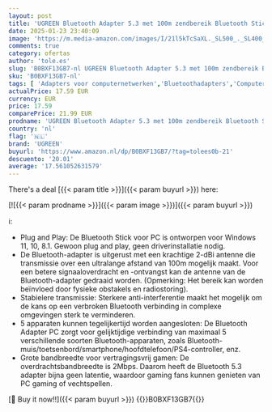 ```yaml
---
layout: post
title: 'UGREEN Bluetooth Adapter 5.3 met 100m zendbereik Bluetooth Stick voor PC voor Windows 11/10/8.1/8  USB Bluetooth Dongle voor muis  toetsenbord  hoofdtelefoon  mobiele telefoon  controller'
date: 2025-01-23 23:40:09
image: 'https://m.media-amazon.com/images/I/21l5kTcSaXL._SL500_._SL400_.jpg'
comments: true
category: ofertas
author: 'tole.es'
slug: 'B0BXF13GB7-nl UGREEN Bluetooth Adapter 5.3 met 100m zendbereik Bluetooth...'
sku: 'B0BXF13GB7-nl'
tags: [ 'Adapters voor computernetwerken','Bluetoothadapters','Computers, onderdelen & accessoires','Elektronica','Netwerkapparaten','ugreen','🇳🇱', ]
actualPrice: 17.59 EUR
currency: EUR
price: 17.59
comparePrice: 21.99 EUR
prodname: 'UGREEN Bluetooth Adapter 5.3 met 100m zendbereik Bluetooth Stick voor PC voor Windows 11/10/8.1/8  USB Bluetooth Dongle voor muis  toetsenbord  hoofdtelefoon  mobiele telefoon  controller'
country: 'nl'
flag: '🇳🇱'
brand: 'UGREEN'
buyurl: 'https://www.amazon.nl/dp/B0BXF13GB7/?tag=tolees0b-21'
descuento: '20.01'
average: '17.561052631579'
---
```


There's a deal [{{< param title >}}]({{< param buyurl >}})  here:

[![{{< param prodname >}}]({{< param image >}})]({{< param buyurl >}})

ℹ️:

- Plug and Play: De Bluetooth Stick voor PC is ontworpen voor Windows 11, 10, 8.1. Gewoon plug and play, geen driverinstallatie nodig.
- De Bluetooth-adapter is uitgerust met een krachtige 2-dBi antenne die transmissie over een ultralange afstand van 100m mogelijk maakt. Voor een betere signaaloverdracht en -ontvangst kan de antenne van de Bluetooth-adapter gedraaid worden. (Opmerking: Het bereik kan worden beïnvloed door fysieke obstakels en radiostoring).
- Stabielere transmissie: Sterkere anti-interferentie maakt het mogelijk om de kans op een verbroken Bluetooth verbinding in complexe omgevingen sterk te verminderen.
- 5 apparaten kunnen tegelijkertijd worden aangesloten: De Bluetooth Adapter PC zorgt voor gelijktijdige verbinding van maximaal 5 verschillende soorten Bluetooth-apparaten, zoals Bluetooth-muis/toetsenbord/smartphone/hoofdtelefoon/PS4-controller, enz.
- Grote bandbreedte voor vertragingsvrij gamen: De overdrachtsbandbreedte is 2Mbps. Daarom heeft de Bluetooth 5.3 adapter bijna geen latentie, waardoor gaming fans kunnen genieten van PC gaming of vechtspellen.

[🛒 Buy it now!!]({{< param buyurl >}})
{{<world>}}B0BXF13GB7{{</world>}}
